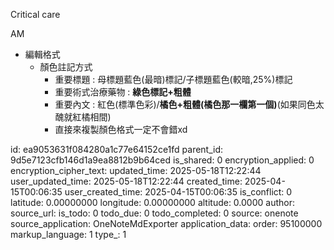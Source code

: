 Critical care

AM

- 編輯格式
  - 顏色註記方式
    - 重要標題 : 母標題藍色(最暗)標記/子標題藍色(較暗,25%)標記
    - 重要術式治療藥物 : **綠色標記+粗體**
    - 重要內文 : 紅色(標準色彩)/**橘色+粗體(橘色那一欄第一個)**(如果同色太醜就紅橘相間)
    - 直接來複製顏色格式一定不會錯xd



id: ea9053631f084280a1c77e64152ce1fd
parent_id: 9d5e7123cfb146d1a9ea8812b9b64ced
is_shared: 0
encryption_applied: 0
encryption_cipher_text: 
updated_time: 2025-05-18T12:22:44
user_updated_time: 2025-05-18T12:22:44
created_time: 2025-04-15T00:06:35
user_created_time: 2025-04-15T00:06:35
is_conflict: 0
latitude: 0.00000000
longitude: 0.00000000
altitude: 0.0000
author: 
source_url: 
is_todo: 0
todo_due: 0
todo_completed: 0
source: onenote
source_application: OneNoteMdExporter
application_data: 
order: 95100000
markup_language: 1
type_: 1